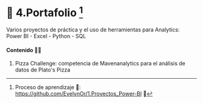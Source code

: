 # 💼 4.Portafolio [^1]  
Varios proyectos de práctica y el uso de herramientas para Analytics:  Power BI - Excel - Python - SQL

#### Contenido 👩‍💻

1. Pizza Challenge: competencia de Mavenanalytics para el análisis de datos de Plato's Pizza







[^1]: Proceso de aprendizaje 🧠: https://github.com/EvelynOr/1.Proyectos_Power-BI 👣 
